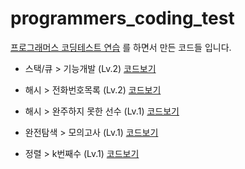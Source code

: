 # programmers_coding_test

[프로그래머스 코딩테스트 연습](https://programmers.co.kr/learn/challenges) 를 하면서 만든 코드들 입니다.

* 스택/큐 > 기능개발 (Lv.2) [코드보기](https://github.com/ironmask431/programmers_coding_test/blob/main/Programmers_coding_test/src/stack_queue/stack_queue_01.java)

* 해시 > 전화번호목록 (Lv.2) [코드보기](https://github.com/ironmask431/programmers_coding_test/blob/main/Programmers_coding_test/src/hash/hash_02.java)

* 해시 > 완주하지 못한 선수 (Lv.1) [코드보기](https://github.com/ironmask431/programmers_coding_test/blob/main/Programmers_coding_test/src/hash/hash_01.java)

* 완전탐색 > 모의고사 (Lv.1) [코드보기](https://github.com/ironmask431/programmers_coding_test/blob/main/Programmers_coding_test/src/allSearch/allSearch_01.java)

* 정렬 > k번째수 (Lv.1) [코드보기](https://github.com/ironmask431/programmers_coding_test/blob/main/Programmers_coding_test/src/sort/sort_01.java)



